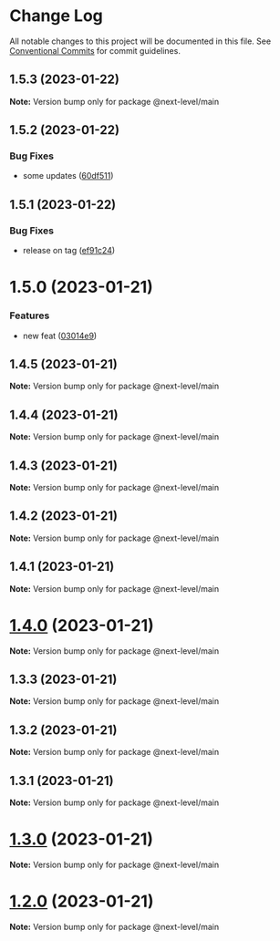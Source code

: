 # Change Log

All notable changes to this project will be documented in this file.
See [Conventional Commits](https://conventionalcommits.org) for commit guidelines.

## 1.5.3 (2023-01-22)

**Note:** Version bump only for package @next-level/main





## 1.5.2 (2023-01-22)


### Bug Fixes

* some updates ([60df511](https://github.com/ilhan007/npmnext-sample/commit/60df5115908c233e802385e95fb6c1fdfe6002cf))





## 1.5.1 (2023-01-22)


### Bug Fixes

* release on tag ([ef91c24](https://github.com/ilhan007/npmnext-sample/commit/ef91c24824fe455eded27a642708ade888ef176f))





# 1.5.0 (2023-01-21)


### Features

* new feat ([03014e9](https://github.com/ilhan007/npmnext-sample/commit/03014e9d0b7f53a662132de1a153ac17a0d310fa))





## 1.4.5 (2023-01-21)

**Note:** Version bump only for package @next-level/main





## 1.4.4 (2023-01-21)

**Note:** Version bump only for package @next-level/main





## 1.4.3 (2023-01-21)

**Note:** Version bump only for package @next-level/main





## 1.4.2 (2023-01-21)

**Note:** Version bump only for package @next-level/main





## 1.4.1 (2023-01-21)

**Note:** Version bump only for package @next-level/main





# [1.4.0](https://github.com/ilhan007/npmnext-sample/compare/v1.3.3...v1.4.0) (2023-01-21)

**Note:** Version bump only for package @next-level/main





## 1.3.3 (2023-01-21)

**Note:** Version bump only for package @next-level/main





## 1.3.2 (2023-01-21)

**Note:** Version bump only for package @next-level/main





## 1.3.1 (2023-01-21)

**Note:** Version bump only for package @next-level/main





# [1.3.0](https://github.com/ilhan007/npmnext-sample/compare/v1.2.6...v1.3.0) (2023-01-21)

**Note:** Version bump only for package @next-level/main





# [1.2.0](https://github.com/ilhan007/npmnext-sample/compare/v1.2.6...v1.2.0) (2023-01-21)

**Note:** Version bump only for package @next-level/main
